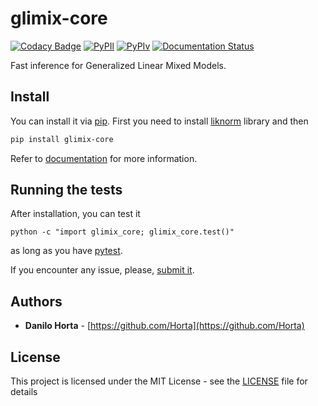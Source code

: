 # glimix-core

[![Codacy Badge](https://api.codacy.com/project/badge/Grade/e0227434c8f040888ff92d1a4d67bcc8)](https://www.codacy.com/app/danilo.horta/glimix-core?utm_source=github.com&utm_medium=referral&utm_content=limix/glimix-core&utm_campaign=badger)
[![PyPIl](https://img.shields.io/pypi/l/glimix-core.svg?style=flat-square)](https://pypi.python.org/pypi/glimix-core/)
[![PyPIv](https://img.shields.io/pypi/v/glimix-core.svg?style=flat-square)](https://pypi.python.org/pypi/glimix-core/)
[![Documentation Status](https://readthedocs.org/projects/glimix-core/badge/?style=flat-square&version=latest)](https://glimix-core.readthedocs.io/)


Fast inference for Generalized Linear Mixed Models.

## Install

You can install it via [pip](https://pypi.python.org/pypi/pip).
First you need to install [liknorm](http://liknorm.readthedocs.io/)
library and then
```bash
pip install glimix-core
```

Refer to [documentation](http://glimix-core.readthedocs.io/)
for more information.

## Running the tests

After installation, you can test it
```
python -c "import glimix_core; glimix_core.test()"
```
as long as you have [pytest](http://docs.pytest.org/en/latest/).

If you encounter any issue, please,
[submit it](https://github.com/limix/glimix-core/issues/new).

## Authors

* **Danilo Horta** - [https://github.com/Horta](https://github.com/Horta)

## License

This project is licensed under the MIT License - see the
[LICENSE](LICENSE) file for details
